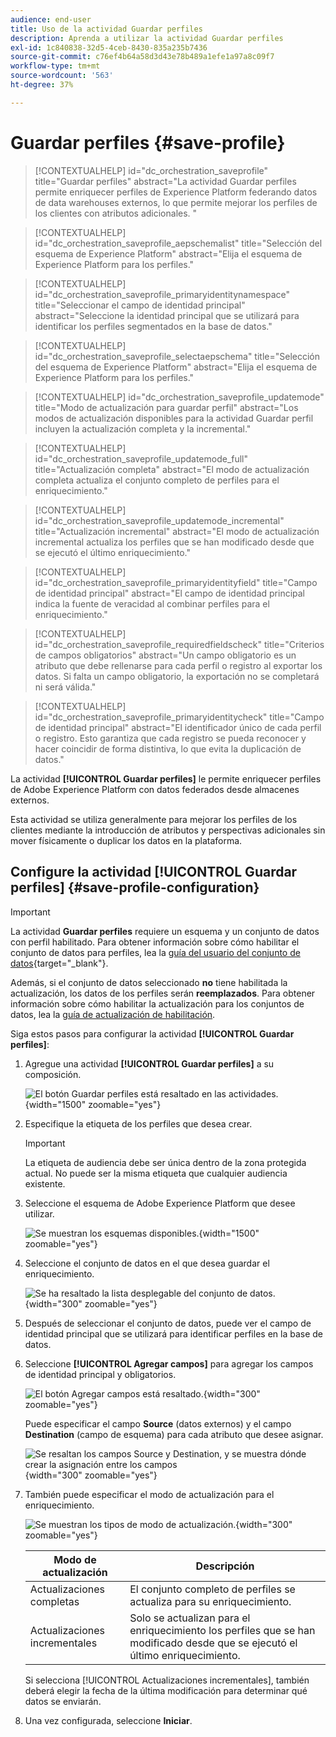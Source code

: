 ```yaml
---
audience: end-user
title: Uso de la actividad Guardar perfiles
description: Aprenda a utilizar la actividad Guardar perfiles
exl-id: 1c840838-32d5-4ceb-8430-835a235b7436
source-git-commit: c76ef4b64a58d3d43e78b489a1efe1a97a8c09f7
workflow-type: tm+mt
source-wordcount: '563'
ht-degree: 37%

---
```


# Guardar perfiles {#save-profile}

>[!CONTEXTUALHELP]
>id="dc_orchestration_saveprofile"
>title="Guardar perfiles"
>abstract="La actividad Guardar perfiles permite enriquecer perfiles de Experience Platform federando datos de data warehouses externos, lo que permite mejorar los perfiles de los clientes con atributos adicionales. "

>[!CONTEXTUALHELP]
>id="dc_orchestration_saveprofile_aepschemalist"
>title="Selección del esquema de Experience Platform"
>abstract="Elija el esquema de Experience Platform para los perfiles."

>[!CONTEXTUALHELP]
>id="dc_orchestration_saveprofile_primaryidentitynamespace"
>title="Seleccionar el campo de identidad principal"
>abstract="Seleccione la identidad principal que se utilizará para identificar los perfiles segmentados en la base de datos."

>[!CONTEXTUALHELP]
>id="dc_orchestration_saveprofile_selectaepschema"
>title="Selección del esquema de Experience Platform"
>abstract="Elija el esquema de Experience Platform para los perfiles."

>[!CONTEXTUALHELP]
>id="dc_orchestration_saveprofile_updatemode"
>title="Modo de actualización para guardar perfil"
>abstract="Los modos de actualización disponibles para la actividad Guardar perfil incluyen la actualización completa y la incremental."

>[!CONTEXTUALHELP]
>id="dc_orchestration_saveprofile_updatemode_full"
>title="Actualización completa"
>abstract="El modo de actualización completa actualiza el conjunto completo de perfiles para el enriquecimiento."

>[!CONTEXTUALHELP]
>id="dc_orchestration_saveprofile_updatemode_incremental"
>title="Actualización incremental"
>abstract="El modo de actualización incremental actualiza los perfiles que se han modificado desde que se ejecutó el último enriquecimiento."

>[!CONTEXTUALHELP]
>id="dc_orchestration_saveprofile_primaryidentityfield"
>title="Campo de identidad principal"
>abstract="El campo de identidad principal indica la fuente de veracidad al combinar perfiles para el enriquecimiento."

>[!CONTEXTUALHELP]
>id="dc_orchestration_saveprofile_requiredfieldscheck"
>title="Criterios de campos obligatorios"
>abstract="Un campo obligatorio es un atributo que debe rellenarse para cada perfil o registro al exportar los datos. Si falta un campo obligatorio, la exportación no se completará ni será válida."

>[!CONTEXTUALHELP]
>id="dc_orchestration_saveprofile_primaryidentitycheck"
>title="Campo de identidad principal"
>abstract="El identificador único de cada perfil o registro. Esto garantiza que cada registro se pueda reconocer y hacer coincidir de forma distintiva, lo que evita la duplicación de datos."

La actividad **[!UICONTROL Guardar perfiles]** le permite enriquecer perfiles de Adobe Experience Platform con datos federados desde almacenes externos.

Esta actividad se utiliza generalmente para mejorar los perfiles de los clientes mediante la introducción de atributos y perspectivas adicionales sin mover físicamente o duplicar los datos en la plataforma.

## Configure la actividad [!UICONTROL Guardar perfiles] {#save-profile-configuration}

>[!IMPORTANT]
>
>La actividad **Guardar perfiles** requiere un esquema y un conjunto de datos con perfil habilitado. Para obtener información sobre cómo habilitar el conjunto de datos para perfiles, lea la [guía del usuario del conjunto de datos](https://experienceleague.adobe.com/en/docs/experience-platform/catalog/datasets/user-guide#enable-profile){target="_blank"}.
>
>Además, si el conjunto de datos seleccionado **no** tiene habilitada la actualización, los datos de los perfiles serán **reemplazados**. Para obtener información sobre cómo habilitar la actualización para los conjuntos de datos, lea la [guía de actualización de habilitación](https://experienceleague.adobe.com/en/docs/experience-platform/catalog/datasets/enable-upsert).

Siga estos pasos para configurar la actividad **[!UICONTROL Guardar perfiles]**:

1. Agregue una actividad **[!UICONTROL Guardar perfiles]** a su composición.

   ![El botón Guardar perfiles está resaltado en las actividades.](../assets/save-profiles/save-profiles.png){width="1500" zoomable="yes"}

1. Especifique la etiqueta de los perfiles que desea crear.

   >[!IMPORTANT]
   >
   >La etiqueta de audiencia debe ser única dentro de la zona protegida actual. No puede ser la misma etiqueta que cualquier audiencia existente.

1. Seleccione el esquema de Adobe Experience Platform que desee utilizar.

   ![Se muestran los esquemas disponibles.](../assets/save-profiles/select-schema.png){width="1500" zoomable="yes"}

1. Seleccione el conjunto de datos en el que desea guardar el enriquecimiento.

   ![Se ha resaltado la lista desplegable del conjunto de datos.](../assets/save-profiles/select-dataset.png){width="300" zoomable="yes"}

1. Después de seleccionar el conjunto de datos, puede ver el campo de identidad principal que se utilizará para identificar perfiles en la base de datos.

1. Seleccione **[!UICONTROL Agregar campos]** para agregar los campos de identidad principal y obligatorios.

   ![El botón Agregar campos está resaltado.](../assets/save-profiles/add-fields.png){width="300" zoomable="yes"}

   Puede especificar el campo **Source** (datos externos) y el campo **Destination** (campo de esquema) para cada atributo que desee asignar.

   ![Se resaltan los campos Source y Destination, y se muestra dónde crear la asignación entre los campos](../assets/save-profiles/specify-mapping.png){width="300" zoomable="yes"}

1. También puede especificar el modo de actualización para el enriquecimiento.

   ![Se muestran los tipos de modo de actualización.](../assets/save-profiles/select-update-mode.png){width="300" zoomable="yes"}

   | Modo de actualización | Descripción |
   | ----------- | ----------- |
   | Actualizaciones completas | El conjunto completo de perfiles se actualiza para su enriquecimiento. |
   | Actualizaciones incrementales | Solo se actualizan para el enriquecimiento los perfiles que se han modificado desde que se ejecutó el último enriquecimiento. |

   Si selecciona [!UICONTROL Actualizaciones incrementales], también deberá elegir la fecha de la última modificación para determinar qué datos se enviarán.

1. Una vez configurada, seleccione **Iniciar**.
